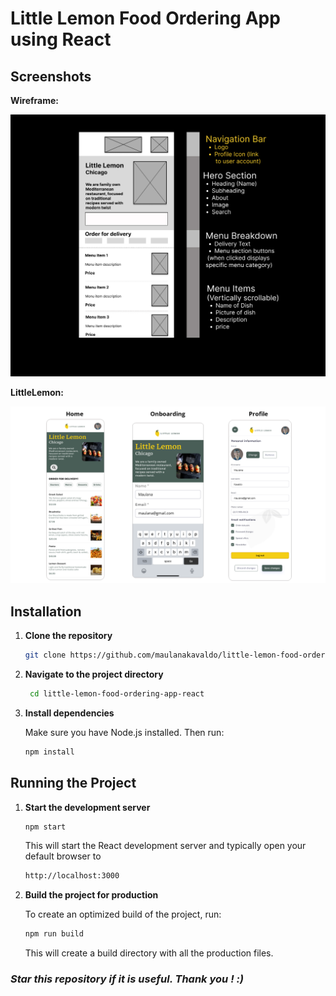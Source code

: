 # Little Lemon Food Ordering App using React

## Screenshots

  <p><strong>Wireframe:</strong></p>
    <p align="center">
      <img src="assets/wireframe.jpg" alt="wireframe">
    </p>
  <p><strong>LittleLemon:</strong></p>
    <p align="center">
      <img src="assets/LittleLemon.png" alt="wireframe">
    </p>


## Installation

1. **Clone the repository**
   ```bash
   git clone https://github.com/maulanakavaldo/little-lemon-food-ordering-app-react.git
   ```

2. **Navigate to the project directory**
   ```bash
    cd little-lemon-food-ordering-app-react
    ```

3. **Install dependencies**
    
    Make sure you have Node.js installed. Then run:
   ```bash
   npm install
   ```


## Running the Project
1. **Start the development server**
    ```bash
    npm start
    ```
    This will start the React development server and typically open your default browser to 
    ```bash
    http://localhost:3000
    ```




2. **Build the project for production**
    
    To create an optimized build of the project, run:
    ```bash
    npm run build
    ```    
    This will create a build directory with all the production files.


### _Star this repository if it is useful. Thank you ! :)_
